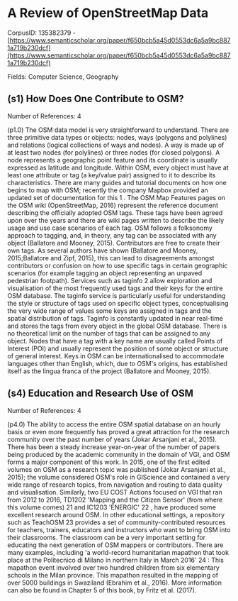 # A Review of OpenStreetMap Data

CorpusID: 135382379 - [https://www.semanticscholar.org/paper/f650bcb5a45d0553dc6a5a9bc8871a719b230dcf](https://www.semanticscholar.org/paper/f650bcb5a45d0553dc6a5a9bc8871a719b230dcf)

Fields: Computer Science, Geography

## (s1) How Does One Contribute to OSM?
Number of References: 4

(p1.0) The OSM data model is very straightforward to understand. There are three primitive data types or objects: nodes, ways (polygons and polylines) and relations (logical collections of ways and nodes). A way is made up of at least two nodes (for polylines) or three nodes (for closed polygons). A node represents a geographic point feature and its coordinate is usually expressed as latitude and longitude. Within OSM, every object must have at least one attribute or tag (a key/value pair) assigned to it to describe its characteristics. There are many guides and tutorial documents on how one begins to map with OSM; recently the company Mapbox provided an updated set of documentation for this 1 . The OSM Map Features pages on the OSM wiki (OpenStreetMap, 2016) represent the reference document describing the officially adopted OSM tags. These tags have been agreed upon over the years and there are wiki pages written to describe the likely usage and use case scenarios of each tag. OSM follows a folksonomy approach to tagging, and, in theory, any tag can be associated with any object (Ballatore and Mooney, 2015). Contributors are free to create their own tags. As several authors have shown (Ballatore and Mooney, 2015;Ballatore and Zipf, 2015), this can lead to disagreements amongst contributors or confusion on how to use specific tags in certain geographic scenarios (for example tagging an object representing an unpaved pedestrian footpath). Services such as taginfo 2 allow exploration and visualisation of the most frequently used tags and their keys for the entire OSM database. The taginfo service is particularly useful for understanding the style or structure of tags used on specific object types, conceptualising the very wide range of values some keys are assigned in tags and the spatial distribution of tags. Taginfo is constantly updated in near real-time and stores the tags from every object in the global OSM database. There is no theoretical limit on the number of tags that can be assigned to any object. Nodes that have a tag with a key name are usually called Points of Interest (POI) and usually represent the position of some object or structure of general interest. Keys in OSM can be internationalised to accommodate languages other than English, which, due to OSM's origins, has established itself as the lingua franca of the project (Ballatore and Mooney, 2015).
## (s4) Education and Research Use of OSM
Number of References: 4

(p4.0) The ability to access the entire OSM spatial database on an hourly basis or even more frequently has proved a great attraction for the research community over the past number of years (Jokar Arsanjani et al., 2015). There has been a steady increase year-on-year of the number of papers being produced by the academic community in the domain of VGI, and OSM forms a major component of this work. In 2015, one of the first edited volumes on OSM as a research topic was published (Jokar Arsanjani et al., 2015); the volume considered OSM's role in GIScience and contained a very wide range of research topics, from navigation and routing to data quality and visualisation. Similarly, two EU COST Actions focused on VGI that ran from 2012 to 2016, TD1202 'Mapping and the Citizen Sensor' (from where this volume comes) 21 and IC1203 'ENERGIC' 22 , have produced some excellent research around OSM. In other educational settings, a repository such as TeachOSM 23 provides a set of community-contributed resources for teachers, trainers, educators and instructors who want to bring OSM into their classrooms. The classroom can be a very important setting for educating the next generation of OSM mappers or contributors. There are many examples, including 'a world-record humanitarian mapathon that took place at the Politecnico di Milano in northern Italy in March 2016' 24 : This mapathon event involved over two hundred children from six elementary schools in the Milan province. This mapathon resulted in the mapping of over 5000 buildings in Swaziland (Ebrahim et al., 2016). More information can also be found in Chapter 5 of this book, by Fritz et al. (2017).
